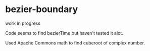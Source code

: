 # bezier-boundary
work in progress

Code seems to find bezierTime but haven't tested it alot.  

Used Apache Commons math to find cuberoot of complex number.

